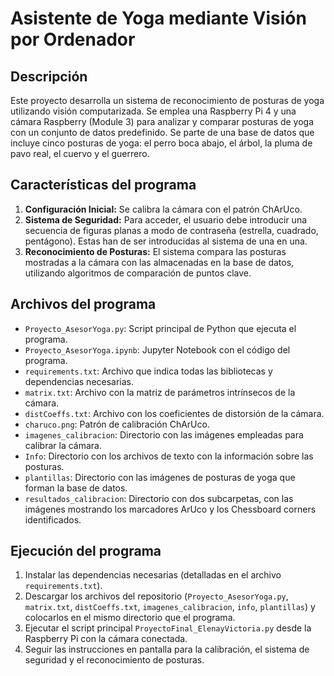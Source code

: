 # Asistente de Yoga mediante Visión por Ordenador

## Descripción
Este proyecto desarrolla un sistema de reconocimiento de posturas de yoga utilizando visión computarizada. Se emplea una Raspberry Pi 4 y una cámara Raspberry (Module 3) para analizar y comparar posturas de yoga con un conjunto de datos predefinido. Se parte de una base de datos que incluye cinco posturas de yoga: el perro boca abajo, el árbol, la pluma de pavo real, el cuervo y el guerrero.

## Características del programa
1. **Configuración Inicial:** Se calibra la cámara con el patrón ChArUco.
2. **Sistema de Seguridad:** Para acceder, el usuario debe introducir una secuencia de figuras planas a modo de contraseña (estrella, cuadrado, pentágono). Estas han de ser introducidas al sistema de una en una.
3. **Reconocimiento de Posturas:** El sistema compara las posturas mostradas a la cámara con las almacenadas en la base de datos, utilizando algoritmos de comparación de puntos clave.

## Archivos del programa
- `Proyecto_AsesorYoga.py`: Script principal de Python que ejecuta el programa.
- `Proyecto_AsesorYoga.ipynb`: Jupyter Notebook con el código del programa.
- `requirements.txt`: Archivo que indica todas las bibliotecas y dependencias necesarias.
- `matrix.txt`: Archivo con la matriz de parámetros intrínsecos de la cámara.
- `distCoeffs.txt`: Archivo con los coeficientes de distorsión de la cámara.
- `charuco.png`: Patrón de calibración ChArUco.
- `imagenes_calibracion`: Directorio con las imágenes empleadas para calibrar la cámara.
- `Info`: Directorio con los archivos de texto con la información sobre las posturas.
- `plantillas`: Directorio con las imágenes de posturas de yoga que forman la base de datos.
- `resultados_calibracion`: Directorio con dos subcarpetas, con las imágenes mostrando los marcadores ArUco y los Chessboard corners identificados.

## Ejecución del programa
1. Instalar las dependencias necesarias (detalladas en el archivo `requirements.txt`).
2. Descargar los archivos del repositorio (`Proyecto_AsesorYoga.py`, `matrix.txt`, `distCoeffs.txt`, `imagenes_calibracion`, `info`, `plantillas`) y colocarlos en el mismo directorio que el programa.
3. Ejecutar el script principal `ProyectoFinal_ElenayVictoria.py` desde la Raspberry Pi con la cámara conectada.
4. Seguir las instrucciones en pantalla para la calibración, el sistema de seguridad y el reconocimiento de posturas.
